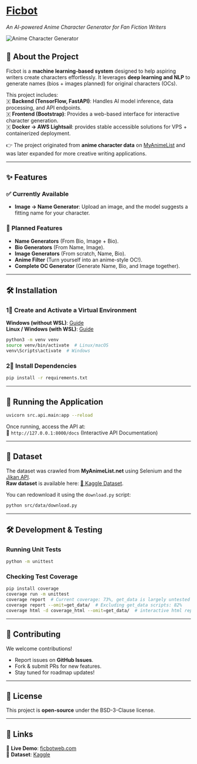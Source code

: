 # **[Ficbot](https://ficbotweb.com)**  

_An AI-powered Anime Character Generator for Fan Fiction Writers_

![Anime Character Generator](https://raw.githubusercontent.com/Pythonimous/Pythonimous/main/assets/gifs/namegen.gif)

## **📌 About the Project**

Ficbot is a **machine learning-based system** designed to help aspiring writers create characters effortlessly. It leverages **deep learning and NLP** to generate names (bios + images planned) for original characters (OCs).

This project includes:  
🇽 **Backend (TensorFlow, FastAPI)**: Handles AI model inference, data processing, and API endpoints.  
🇽 **Frontend (Bootstrap)**: Provides a web-based interface for interactive character generation.  
🇽 **Docker -> AWS Lightsail**: provides stable accessible solutions for VPS + containerized deployment.


👉 The project originated from **anime character data** on [MyAnimeList](https://myanimelist.net/) and was later expanded for more creative writing applications.

----------

## **✨ Features**

### ✅ **Currently Available**

-   **Image → Name Generator**: Upload an image, and the model suggests a fitting name for your character.

### 🚀 **Planned Features**

-   **Name Generators** (From Bio, Image + Bio).
-   **Bio Generators** (From Name, Image).
-   **Image Generators** (From scratch, Name, Bio).
-   **Anime Filter** (Turn yourself into an anime-style OC!).
-   **Complete OC Generator** (Generate Name, Bio, and Image together).

----------

## **🛠 Installation**

### **1⃣ Create and Activate a Virtual Environment**

**Windows (without WSL)**: [Guide](https://mothergeo-py.readthedocs.io/en/latest/development/how-to/venv-win.html)  
**Linux / Windows (with WSL)**: [Guide](https://www.liquidweb.com/kb/how-to-setup-a-python-virtual-environment-on-windows-10/)

```bash
python3 -m venv venv
source venv/bin/activate  # Linux/macOS
venv\Scripts\activate  # Windows

```

### **2⃣ Install Dependencies**

```bash
pip install -r requirements.txt

```

----------

## **🚀 Running the Application**

```bash
uvicorn src.api.main:app --reload

```

Once running, access the API at:  
📍 `http://127.0.0.1:8000/docs` (Interactive API Documentation)


----------

## **💂️ Dataset**

The dataset was crawled from **MyAnimeList.net** using Selenium and the [Jikan API](https://jikan.moe/).  
**Raw dataset** is available here: [📂 Kaggle Dataset](http://www.kaggle.com/dataset/37798ba55fed88400b584cd0df4e784317eb7a6708e02fd5a650559fb4598353).

You can redownload it using the `download.py` script:

```bash
python src/data/download.py

```

----------

## **🛠 Development & Testing**

### **Running Unit Tests**

```bash
python -m unittest
```

### **Checking Test Coverage**

```bash
pip install coverage
coverage run -m unittest
coverage report  # Current coverage: 73%, get_data is largely untested because requires mocking
coverage report --omit=get_data/  # Excluding get_data scripts: 82%
coverage html -d coverage_html --omit=get_data/  # interactive html reporting

```

----------

## **📌 Contributing**

We welcome contributions!

-   Report issues on **GitHub Issues**.
-   Fork & submit PRs for new features.
-   Stay tuned for roadmap updates!

----------

## **🐝 License**

This project is **open-source** under the BSD-3-Clause license.

----------

## **🔗 Links**

🔹 **Live Demo**: [ficbotweb.com](https://ficbotweb.com)  
🔹 **Dataset**: [Kaggle](http://www.kaggle.com/dataset/37798ba55fed88400b584cd0df4e784317eb7a6708e02fd5a650559fb4598353)

